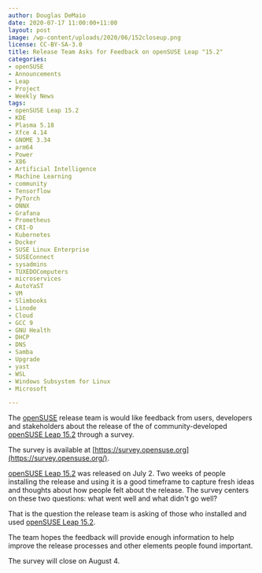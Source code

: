 ```yaml
---
author: Douglas DeMaio
date: 2020-07-17 11:00:00+11:00
layout: post
image: /wp-content/uploads/2020/06/152closeup.png
license: CC-BY-SA-3.0
title: Release Team Asks for Feedback on openSUSE Leap "15.2"
categories:
- openSUSE
- Announcements
- Leap
- Project
- Weekly News
tags:
- openSUSE Leap 15.2
- KDE
- Plasma 5.18
- Xfce 4.14
- GNOME 3.34
- arm64
- Power
- X86
- Artificial Intelligence 
- Machine Learning
- community
- Tensorflow
- PyTorch
- ONNX
- Grafana
- Prometheus
- CRI-O
- Kubernetes
- Docker
- SUSE Linux Enterprise
- SUSEConnect
- sysadmins
- TUXEDOComputers
- microservices
- AutoYaST
- VM
- Slimbooks
- Linode
- Cloud
- GCC 9
- GNU Health
- DHCP
- DNS
- Samba
- Upgrade
- yast
- WSL
- Windows Subsystem for Linux
- Microsoft

---
```


The [openSUSE](https://www.opensuse.org/) release team is would like feedback from users, developers and stakeholders about the release of the of community-developed [openSUSE Leap 15.2](https://en.opensuse.org/Portal:15.2) through a survey.

The survey is available at [https://survey.opensuse.org](https://survey.opensuse.org/). 

[openSUSE Leap 15.2](https://en.opensuse.org/Portal:15.2) was released on July 2. Two weeks of people installing the release and using it is a good timeframe to capture fresh ideas and thoughts about how people felt about the release. The survey centers on these two questions: what went well and what didn't go well?

That is the question the release team is asking of those who installed and used [openSUSE Leap 15.2](https://en.opensuse.org/Portal:15.2). 

The team hopes the feedback will provide enough information to help improve the release processes and other elements people found important.

The survey will close on August 4. 
